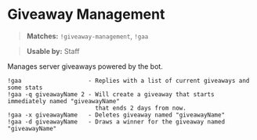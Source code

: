 # Giveaway Management

> **Matches:** `!giveaway-management`, `!gaa`

> **Usable by:** Staff

Manages server giveaways powered by the bot.

```
!gaa                   - Replies with a list of current giveaways and some stats
!gaa -q giveawayName 2 - Will create a giveaway that starts immediately named "giveawayName"
                         that ends 2 days from now.
!gaa -x giveawayName   - Deletes giveaway named "giveawayName"
!gaa -d giveawayName   - Draws a winner for the giveaway named "giveawayName"
```

